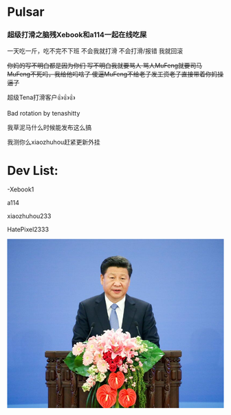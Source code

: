 # Pulsar

### 超级打滑之脑残Xebook和a114一起在线吃屎

一天吃一斤，吃不完不下班
不会我就打滑
不会打滑/报错 我就回滚

~~你妈的写不明白都是因为你们 写不明白我就要骂人 骂人MuFeng就要司马 MuFeng不死吗，我给他吗啥了
傻逼MuFeng不给老子发工资老子直接带着你妈操逼了~~

超级Tena打滑客户👍👍👍

Bad rotation by tenashitty

我草泥马什么时候能发布这么搞

我测你么xiaozhuhou赶紧更新外挂

# Dev List:

-Xebook1

a114

xiaozhuhou233

HatePixel2333

![201512211651322182.jpg](201512211651322182.jpg)